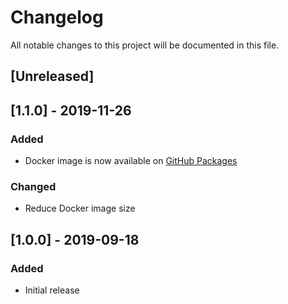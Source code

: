 <!-- SPDX-License-Identifier: MIT -->
# Changelog

All notable changes to this project will be documented in this file.

## [Unreleased]

## [1.1.0] - 2019-11-26

### Added

* Docker image is now available on [GitHub Packages](https://github.com/Daimler/namespace-provisioner/packages/)

### Changed

* Reduce Docker image size

## [1.0.0] - 2019-09-18

### Added

* Initial release
